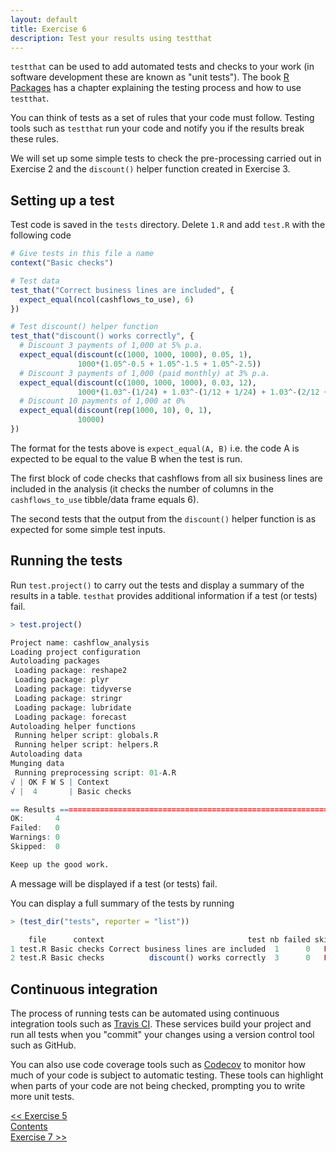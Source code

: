 ```yaml
---
layout: default
title: Exercise 6
description: Test your results using testthat
---
```


`testthat` can be used to add automated tests and checks to your work (in software development these are known as "unit tests").  The book [R Packages](http://r-pkgs.had.co.nz/tests.html) has a chapter explaining the testing process and how to use `testthat`.

You can think of tests as a set of rules that your code must follow.  Testing tools such as `testthat` run your code and notify you if the results break these rules.

We will set up some simple tests to check the pre-processing carried out in Exercise 2 and the `discount()` helper function created in Exercise 3.

## Setting up a test

Test code is saved in the `tests` directory.  Delete `1.R` and add `test.R` with the following code

```R
# Give tests in this file a name
context("Basic checks")

# Test data
test_that("Correct business lines are included", {
  expect_equal(ncol(cashflows_to_use), 6)
})

# Test discount() helper function
test_that("discount() works correctly", {
  # Discount 3 payments of 1,000 at 5% p.a.
  expect_equal(discount(c(1000, 1000, 1000), 0.05, 1),
               1000*(1.05^-0.5 + 1.05^-1.5 + 1.05^-2.5))
  # Discount 3 payments of 1,000 (paid monthly) at 3% p.a.
  expect_equal(discount(c(1000, 1000, 1000), 0.03, 12),
               1000*(1.03^-(1/24) + 1.03^-(1/12 + 1/24) + 1.03^-(2/12 + 1/24)))
  # Discount 10 payments of 1,000 at 0%
  expect_equal(discount(rep(1000, 10), 0, 1),
               10000)
})
```

The format for the tests above is `expect_equal(A, B)` i.e. the code A is expected to be equal to the value B when the test is run.

The first block of code checks that cashflows from all six business lines are included in the analysis (it checks the number of columns in the `cashflows_to_use` tibble/data frame equals 6).

The second tests that the output from the `discount()` helper function is as expected for some simple test inputs.

## Running the tests

Run `test.project()` to carry out the tests and display a summary of the results in a table.  `testhat` provides additional information if a test (or tests) fail.

```R
> test.project()

Project name: cashflow_analysis
Loading project configuration
Autoloading packages
 Loading package: reshape2
 Loading package: plyr
 Loading package: tidyverse
 Loading package: stringr
 Loading package: lubridate
 Loading package: forecast
Autoloading helper functions
 Running helper script: globals.R
 Running helper script: helpers.R
Autoloading data
Munging data
 Running preprocessing script: 01-A.R
√ | OK F W S | Context
√ |  4       | Basic checks

== Results =====================================================================
OK:       4
Failed:   0
Warnings: 0
Skipped:  0

Keep up the good work.
```

A message will be displayed if a test (or tests) fail.

You can display a full summary of the tests by running

```R
> (test_dir("tests", reporter = "list"))

    file      context                                test nb failed skipped error warning user system real
1 test.R Basic checks Correct business lines are included  1      0   FALSE FALSE       0 0.02      0 0.02
2 test.R Basic checks          discount() works correctly  3      0   FALSE FALSE       0 0.00      0 0.00
```

## Continuous integration

The process of running tests can be automated using continuous integration tools such as [Travis CI](https://travis-ci.org/).  These services build your project and run all tests when you "commit" your changes using a version control tool such as GitHub.

You can also use code coverage tools such as [Codecov](https://codecov.io/) to monitor how much of your code is subject to automatic testing.  These tools can highlight when parts of your code are not being checked, prompting you to write more unit tests.

<div class="nav">
  <div class="back"><a href="./exercise5"><< Exercise 5</a></div>
  <div class="contents"><a href="./index.html#contents">Contents</a></div>
  <div class="forward"><a href="./exercise7">Exercise 7 >></a></div>
</div>
